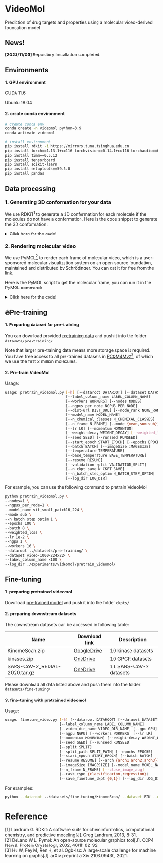 # VideoMol

Prediction of drug targets and properties using a molecular video-derived foundation model



## News!

**[2023/11/05]** Repository installation completed.



## Environments

#### 1. GPU environment

CUDA 11.6

Ubuntu 18.04



#### 2. create conda environment

```bash
# create conda env
conda create -n videomol python=3.9
conda activate videomol

# install environment
pip install rdkit -i https://mirrors.tuna.tsinghua.edu.cn
pip install torch==1.13.1+cu116 torchvision==0.14.1+cu116 torchaudio==0.13.1 --extra-index-url https://download.pytorch.org/whl/cu116
pip install timm==0.6.12
pip install tensorboard
pip install scikit-learn
pip install setuptools==59.5.0
pip install pandas
```



## Data processing

### 1. Generating 3D conformation for your data

We use RDKiT[<sup>1</sup>](#ref1) to generate a 3D conformation for each molecule if the molecules do not have a conformation. Here is the code snippet to generate the 3D conformation:

<details>
  <summary>Click here for the code!</summary>

```python
def generate_3d_comformer(smiles, sdf_save_path, mmffVariant="MMFF94", randomSeed=0, maxIters=5000, increment=2, optim_count=10, save_force=False):
    count = 0
    while count < optim_count:
        try:
            m = Chem.MolFromSmiles(smiles)
            m3d = Chem.AddHs(m)
            if save_force:
                try:
                    AllChem.EmbedMolecule(m3d, randomSeed=randomSeed)
                    res = AllChem.MMFFOptimizeMolecule(m3d, mmffVariant=mmffVariant, maxIters=maxIters)
                    m3d = Chem.RemoveHs(m3d)
                except:
                    m3d = Chem.RemoveHs(m3d)
                    print("forcing saving molecule which can't be optimized ...")
                    mol2sdf(m3d, sdf_save_path)
            else:
                AllChem.EmbedMolecule(m3d, randomSeed=randomSeed)
                res = AllChem.MMFFOptimizeMolecule(m3d, mmffVariant=mmffVariant, maxIters=maxIters)
                m3d = Chem.RemoveHs(m3d)
        except Exception as e:
            traceback.print_exc()
        if res == 1:
            maxIters = maxIters * increment
            count += 1
            continue
        mol2sdf(m3d, sdf_save_path)
    if save_force:
        print("forcing saving molecule without convergence ...")
        mol2sdf(m3d, sdf_save_path)
```

</details>



### 2. Rendering molecular video

We use PyMOL[<sup>2</sup>](#ref2) to render each frame of molecular video, which is a user-sponsored molecular visualization system on an open-source foundation, maintained and distributed by Schrödinger. You can get it for free from [the link](https://pymol.org/2/).

Here is the PyMOL script to get the molecular frame, you can run it in the PyMOL command:

<details>
<summary>Click here for the code!</summary>

```bash
sdf_filepath=demo.sdf
rotate_direction=x  # x,y,z
rotate=30  # any angle from 0~360
save_img_path=demo_frame.png
load $sdf_filepath;bg_color white;hide (hydro);set stick_ball,on;set stick_ball_ratio,3.5;set stick_radius,0.15;set sphere_scale,0.2;set valence,1;set valence_mode,0;set valence_size, 0.1;rotate $rotate_direction, $rotate;save $save_img_path;quit;
```

</details>



## 🔥Pre-training

#### 1. Preparing dataset for pre-training

You can download provided [pretraining data](https://drive.google.com/file/d/1RkzYcJUQUtp5sqQis-mQvzurSznLkh2N/view?usp=sharing) and push it into the folder `datasets/pre-training/`. 

Note that larger pre-training data means more storage space is required. You have free access to all pre-trained datasets in [PCQM4Mv2](https://ogb.stanford.edu/docs/lsc/pcqm4mv2/)[<sup>3</sup>](#ref3), of which we use the first 2 million molecules.



#### 2. Pre-train VideoMol

Usage:

```bash
usage: pretrain_videomol.py [-h] [--dataroot DATAROOT] [--dataset DATASET]
                            [--label_column_name LABEL_COLUMN_NAME]
                            [--workers WORKERS] [--nodes NODES]
                            [--ngpus_per_node NGPUS_PER_NODE]
                            [--dist-url DIST_URL] [--node_rank NODE_RANK]
                            [--model_name MODEL_NAME]
                            [--n_chemical_classes N_CHEMICAL_CLASSES]
                            [--n_frame N_FRAME] [--mode {mean,sum,sub}]
                            [--lr LR] [--momentum MOMENTUM]
                            [--weight-decay WEIGHT_DECAY] [--weighted_loss]
                            [--seed SEED] [--runseed RUNSEED]
                            [--start_epoch START_EPOCH] [--epochs EPOCHS]
                            [--batch BATCH] [--imageSize IMAGESIZE]
                            [--temperature TEMPERATURE]
                            [--base_temperature BASE_TEMPERATURE]
                            [--resume RESUME]
                            [--validation-split VALIDATION_SPLIT]
                            [--n_ckpt_save N_CKPT_SAVE]
                            [--n_batch_step_optim N_BATCH_STEP_OPTIM]
                            [--log_dir LOG_DIR]
```

For example, you can use the following command to pretrain VideoMol:

```bash
python pretrain_videomol.py \
--nodes=1 \
--ngpus_per_node=1 \
--model_name vit_small_patch16_224 \
--mode sub \
--n_batch_step_optim 1 \
--epochs 100 \
--batch 8 \
--weighted_loss \
--lr 1e-2 \
--ngpu 1 \
--workers 16 \
--dataroot ../datasets/pre-training/ \
--dataset video-1000-224x224 \
--label_column_name k100 \
--log_dir ./experiments/videomol/pretrain_videomol/
```



## Fine-tuning

####  1. preparing pretrained videomol

Download [pre-trained model](https://drive.google.com/file/d/1TitrL3ed5Wko_xJxornnXFp4DRJLW6ya/view?usp=sharing) and push it into the folder `ckpts/`



#### 2. preparing downstream datasets

The downstream datasets can be accessed in following table:

| Name                          | Download link                                                | Description            |
| ----------------------------- | ------------------------------------------------------------ | ---------------------- |
| KinomeScan.zip                | [GoogleDrive](https://drive.google.com/file/d/1Q6yZEhB9ATNZxjZB9tR6zB_sm6B49aaM/view?usp=sharing) | 10 kinase datasets     |
| kinases.zip                   | [OneDrive](https://1drv.ms/u/s!Atau0ecyBQNTgRhTW7aoX_ecTFLt?e=Ab7WyI) | 10 GPCR datasets       |
| SARS-CoV-2_REDIAL-2020.tar.gz | [OneDrive](https://1drv.ms/u/s!Atau0ecyBQNTgRmtGGcJQpKBrU3o?e=idhTHJ) | 11 SARS-CoV-2 datasets |

Please download all data listed above and push them into the folder `datasets/fine-tuning/`



#### 3. fine-tuning with pretrained videomol

Usage:

```bash
usage: finetune_video.py [-h] [--dataroot DATAROOT] [--dataset DATASET]
                         [--label_column_name LABEL_COLUMN_NAME]
                         [--video_dir_name VIDEO_DIR_NAME] [--gpu GPU]
                         [--ngpu NGPU] [--workers WORKERS] [--lr LR]
                         [--momentum MOMENTUM] [--weight-decay WEIGHT_DECAY]
                         [--seed SEED] [--runseed RUNSEED]
                         [--split SPLIT]
                         [--split_path SPLIT_PATH] [--epochs EPOCHS]
                         [--start_epoch START_EPOCH] [--batch BATCH]
                         [--resume RESUME] [--arch {arch1,arch2,arch3}]
                         [--imageSize IMAGESIZE] [--model_name MODEL_NAME]
                         [--n_frame N_FRAME] [--close_image_aug]
                         [--task_type {classification,regression}]
                         [--save_finetune_ckpt {0,1}] [--log_dir LOG_DIR]
```

For examples:

```bash
python --dataroot ../datasets/fine-tuning/KinomeScan/ --dataset BTK --epochs 10
```



# Reference

<div id="ref1">[1] Landrum G. RDKit: A software suite for cheminformatics, computational chemistry, and predictive modeling[J]. Greg Landrum, 2013, 8: 31.</div>

<div id="ref2">[2] DeLano W L. Pymol: An open-source molecular graphics tool[J]. CCP4 Newsl. Protein Crystallogr, 2002, 40(1): 82-92.</div>

<div id="ref3">[3] Hu W, Fey M, Ren H, et al. Ogb-lsc: A large-scale challenge for machine learning on graphs[J]. arXiv preprint arXiv:2103.09430, 2021.</div>


